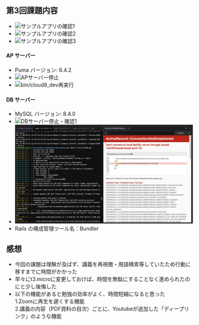 ## 第3回課題内容

* ![サンプルアプリの確認1](image/サンプルアプリの確認.png)
* ![サンプルアプリの確認2](image/サンプルアプリの確認2.png)
* ![サンプルアプリの確認3](image/サンプルアプリの確認3.png)

#### AP サーバー
* Puma バージョン: 6.4.2
* ![APサーバー停止](image/APサーバー停止.png)
* ![bin/cloud9_dev再実行](image/bin/cloud9_dev再実行.png)

#### DB サーバー  
* MySQL バージョン: 8.4.0 
* ![DBサーバー停止・確認1](image/DBサーバー停止・確認.png)
* ![DBサーバー停止・確認2](image/Can'tconnecttolocalMySQLserver.png)
* Rails の構成管理ツール名：Bundler


## 感想
* 今回の課題は理解が及ばず、講義を再視聴・用語検索等していたため行動に移すまでに時間がかかった
* 早々にt3.microに変更しておけば、時間を無駄にすることなく進められたのにと少し後悔した
* 以下の機能があると勉強の効率がよく、時間短縮になると思った   
1.Zoomに再生を遅くする機能  
2.講義の内容（PDF資料の目次）ごとに、Youtubeが追加した「ディープリンク」のような機能
